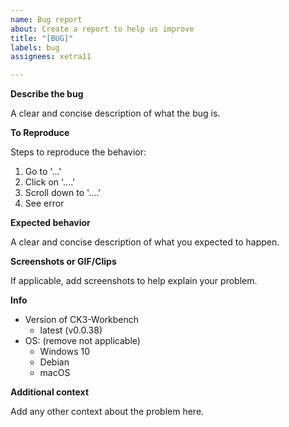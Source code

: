 ```yaml
---
name: Bug report
about: Create a report to help us improve
title: "[BUG]"
labels: bug
assignees: xetra11

---
```


**Describe the bug**

A clear and concise description of what the bug is.

**To Reproduce**

Steps to reproduce the behavior:
1. Go to '...'
2. Click on '....'
3. Scroll down to '....'
4. See error

**Expected behavior**

A clear and concise description of what you expected to happen.

**Screenshots or GIF/Clips**

If applicable, add screenshots to help explain your problem.

**Info**
- Version of CK3-Workbench
   - latest (v0.0.38)
- OS: (remove not applicable)
   - Windows 10
   - Debian   
   - macOS

**Additional context**

Add any other context about the problem here.
